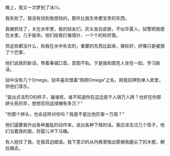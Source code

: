 晚上，我又一次梦到了冰川。

我失败了。我没有找到我想找的，那件比我生命更宝贵的东西。

我被抓住了，关在水牢里，我的狱友们，灰头发白皮肤，不似华夏人。狱警把我摁在水里，几乎毙命。他们给我打催情针，一个个的轮奸我。

但这些都没什么，和我在水中失去的，重要的东西比起来，被轮奸，好像只是被掴了个巴掌。

他们说我的新话，带着春城口音，意图不轨。于是我和图克人坐在一起，学习新话。

狱中没有几个Omega，狱卒喜欢借着“照顾Omega”之名，把我扣押到单人房里，供他们享乐。

“装出贞洁烈O的样子，骗谁呢，谁不知道你在这边是千人骑万人跨？也好在你那姘头死的早，想想否则这绿帽有多沉？”

“你那个姘头，也会这样对你吗？我是不是比他厉害一万倍？”

他们逼要我作出各种羞耻的动作来，说出各种下贱的话。我应该生过几个孩子，他们当着我的面，将婴儿冲下马桶。

有人抱住了我，在我耳边细语。我下意识的从内裤里掏出那被我磨尖了的木棍，朝后捅去。